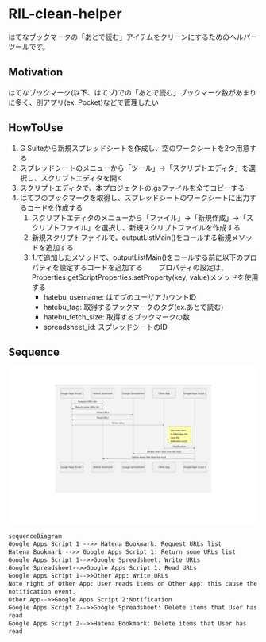 # RIL-clean-helper
はてなブックマークの「あとで読む」アイテムをクリーンにするためのヘルパーツールです。

## Motivation
はてなブックマーク(以下、はてブ)での「あとで読む」ブックマーク数があまりに多く、別アプリ(ex. Pocket)などで管理したい

## HowToUse
1. G Suiteから新規スプレッドシートを作成し、空のワークシートを2つ用意する
1. スプレッドシートのメニューから「ツール」→「スクリプトエディタ」を選択し、スクリプトエディタを開く
1. スクリプトエディタで、本プロジェクトの.gsファイルを全てコピーする
1. はてブのブックマークを取得し、スプレッドシートのワークシートに出力するコードを作成する
    1. スクリプトエディタのメニューから「ファイル」→「新規作成」→「スクリプトファイル」を選択し、新規スクリプトファイルを作成する
    1. 新規スクリプトファイルで、outputListMain()をコールする新規メソッドを追加する
    1. 1.で追加したメソッドで、outputListMain()をコールする前に以下のプロパティを設定するコードを追加する　　
    プロパティの設定は、Properties.getScriptProperties.setProperty(key, value)メソッドを使用する
        * hatebu_username: はてブのユーザアカウントID
        * hatebu_tag: 取得するブックマークのタグ(ex.あとで読む)
        * hatebu_fetch_size: 取得するブックマークの数
        * spreadsheet_id: スプレッドシートのID

## Sequence
![overview image](https://github.com/kzmin/RIL-clean-helper/blob/master/sequence.png)

```mermaid
sequenceDiagram
Google Apps Script 1 -->> Hatena Bookmark: Request URLs list
Hatena Bookmark -->> Google Apps Script 1: Return some URLs list
Google Apps Script 1-->>Google Spreadsheet: Write URLs
Google Spreadsheet-->>Google Apps Script 1: Read URLs
Google Apps Script 1-->>Other App: Write URLs
Note right of Other App: User reads items on Other App: this cause the notification event.
Other App-->>Google Apps Script 2:Notification
Google Apps Script 2-->>Google Spreadsheet: Delete items that User has read
Google Apps Script 2-->>Hatena Bookmark: Delete items that User has read
```
